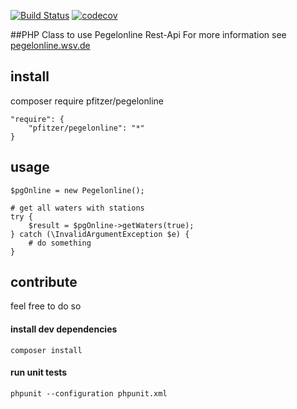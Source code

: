 [![Build Status](https://travis-ci.org/pfitzer/Pegelonline.svg?branch=master)](https://travis-ci.org/pfitzer/Pegelonline) [![codecov](https://codecov.io/gh/pfitzer/Pegelonline/branch/master/graph/badge.svg)](https://codecov.io/gh/pfitzer/Pegelonline)

##PHP Class to use Pegelonline Rest-Api
For more information see [pegelonline.wsv.de](https://www.pegelonline.wsv.de)

install
-------
composer require pfitzer/pegelonline
```
"require": {
    "pfitzer/pegelonline": "*"
}
```
usage
-----
```
$pgOnline = new Pegelonline();

# get all waters with stations
try {
    $result = $pgOnline->getWaters(true);
} catch (\InvalidArgumentException $e) {
    # do something
}
```

contribute
----------
feel free to do so

#### install dev dependencies
```
composer install
```
#### run unit tests
```
phpunit --configuration phpunit.xml
